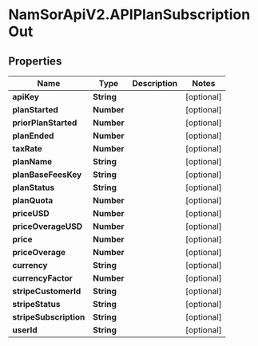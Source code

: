 # NamSorApiV2.APIPlanSubscriptionOut

## Properties
Name | Type | Description | Notes
------------ | ------------- | ------------- | -------------
**apiKey** | **String** |  | [optional] 
**planStarted** | **Number** |  | [optional] 
**priorPlanStarted** | **Number** |  | [optional] 
**planEnded** | **Number** |  | [optional] 
**taxRate** | **Number** |  | [optional] 
**planName** | **String** |  | [optional] 
**planBaseFeesKey** | **String** |  | [optional] 
**planStatus** | **String** |  | [optional] 
**planQuota** | **Number** |  | [optional] 
**priceUSD** | **Number** |  | [optional] 
**priceOverageUSD** | **Number** |  | [optional] 
**price** | **Number** |  | [optional] 
**priceOverage** | **Number** |  | [optional] 
**currency** | **String** |  | [optional] 
**currencyFactor** | **Number** |  | [optional] 
**stripeCustomerId** | **String** |  | [optional] 
**stripeStatus** | **String** |  | [optional] 
**stripeSubscription** | **String** |  | [optional] 
**userId** | **String** |  | [optional] 


